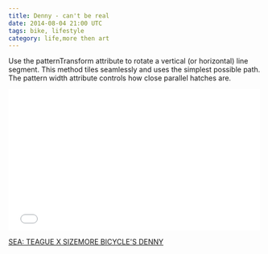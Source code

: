 ```yaml
---
title: Denny - can't be real
date: 2014-08-04 21:00 UTC
tags: bike, lifestyle
category: life,more then art
---
```


Use the patternTransform attribute to rotate a vertical (or horizontal) line segment. This method tiles seamlessly and uses the simplest possible path. The pattern width attribute controls how close parallel hatches are.

<iframe src="//player.vimeo.com/video/101360481?title=0&amp;byline=0&amp;portrait=0" width="500" height="281" frameborder="0" webkitallowfullscreen mozallowfullscreen allowfullscreen></iframe> <p><a href="http://vimeo.com/101360481">SEA: TEAGUE X SIZEMORE BICYCLE'S DENNY</a>
